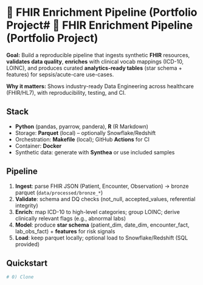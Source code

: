 # 

# 🏥 FHIR Enrichment Pipeline (Portfolio Project# 🏥 FHIR Enrichment Pipeline (Portfolio Project)

**Goal:** Build a reproducible pipeline that ingests synthetic **FHIR** resources, **validates data quality**, **enriches** with clinical vocab mappings (ICD-10, LOINC), and produces curated **analytics-ready tables** (star schema + features) for sepsis/acute-care use-cases.

**Why it matters:** Shows industry-ready Data Engineering across healthcare (FHIR/HL7), with reproducibility, testing, and CI.

## Stack

-   **Python** (pandas, pyarrow, pandera), **R** (R Markdown)
-   Storage: **Parquet** (local) – optionally Snowflake/Redshift
-   Orchestration: **Makefile** (local); GitHub **Actions** for CI
-   Container: **Docker**
-   Synthetic data: generate with **Synthea** or use included samples

## Pipeline

1.  **Ingest**: parse FHIR JSON (Patient, Encounter, Observation) → bronze parquet (`data/processed/bronze_*`)
2.  **Validate**: schema and DQ checks (not_null, accepted_values, referential integrity)
3.  **Enrich**: map ICD-10 to high-level categories; group LOINC; derive clinically relevant flags (e.g., abnormal labs)
4.  **Model**: produce **star schema** (patient_dim, date_dim, encounter_fact, lab_obs_fact) + **features** for risk signals
5.  **Load**: keep parquet locally; optional load to Snowflake/Redshift (SQL provided)

## Quickstart

```bash
# 0) Clone
```